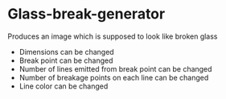 # Glass-break-generator
Produces an image which is supposed to look like broken glass

- Dimensions can be changed
- Break point can be changed
- Number of lines emitted from break point can be changed
- Number of breakage points on each line can be changed
- Line color can be changed
